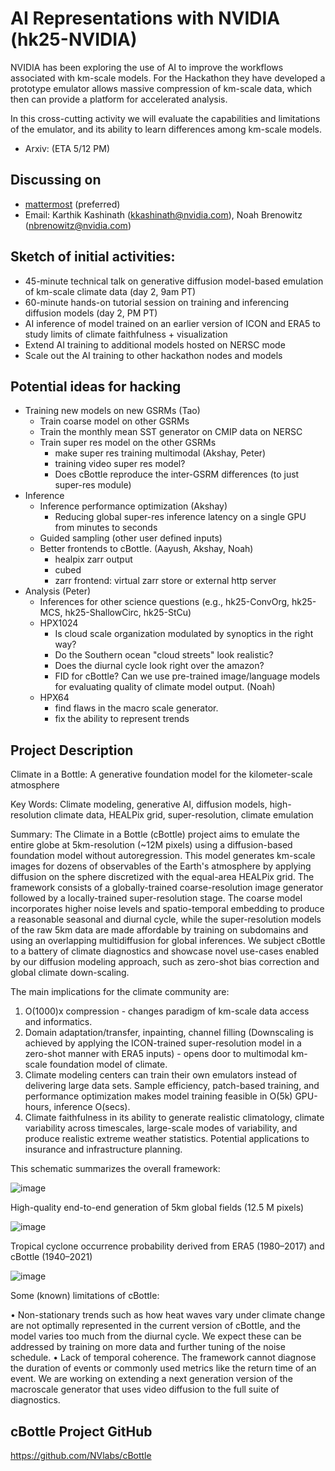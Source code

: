 # AI Representations with NVIDIA (hk25-NVIDIA)

NVIDIA has been exploring the use of AI to improve the workflows associated with km-scale models.  For the Hackathon they have developed a prototype emulator allows massive compression of km-scale data, which then can provide a platform for accelerated analysis.

In this cross-cutting activity we will evaluate the capabilities and limitations of the emulator, and its ability to learn differences among km-scale models. 


- Arxiv:  (ETA 5/12 PM)

## Discussing on 

- [mattermost](https://mattermost.mpimet.mpg.de/wcrp-lighthouse/channels/hk25-nvidia) (preferred)
- Email: Karthik Kashinath (kkashinath@nvidia.com), Noah Brenowitz (nbrenowitz@nvidia.com)

## Sketch of initial activities:

* 45-minute technical talk on generative diffusion model-based emulation of km-scale climate data (day 2, 9am PT)
* 60-minute hands-on tutorial session on training and inferencing diffusion models (day 2, PM PT)
* AI inference of model trained on an earlier version of ICON and ERA5 to study limits of climate faithfulness + visualization
* Extend AI training to additional models hosted on NERSC mode
* Scale out the AI training to other hackathon nodes and models

## Potential ideas for hacking

- Training new models on new GSRMs (Tao)
    - Train coarse model on other GSRMs
    - Train the monthly mean SST generator on CMIP data on NERSC
    - Train super res model on the other GSRMs
        - make super res training multimodal (Akshay, Peter)
        - training video super res model?
        - Does cBottle reproduce the inter-GSRM differences (to just super-res module)
- Inference 
    - Inference performance optimization (Akshay)
        - Reducing global super-res inference latency on a single GPU from minutes to seconds
    - Guided sampling (other user defined inputs)
    - Better frontends to cBottle. (Aayush, Akshay, Noah)
        - healpix zarr output
        - cubed
        - zarr frontend: virtual zarr store or external http server
- Analysis (Peter)
    - Inferences for other science questions (e.g., hk25-ConvOrg, hk25-MCS, hk25-ShallowCirc, hk25-StCu)
    - HPX1024
        - Is cloud scale organization modulated by synoptics in the right way?
        - Do the Southern ocean "cloud streets" look realistic?
        - Does the diurnal cycle look right over the amazon?
        - FID for cBottle? Can we use pre-trained image/language models for evaluating quality of climate model output. (Noah)
    - HPX64
        - find flaws in the macro scale generator.
        - fix the ability to represent trends


## Project Description

Climate in a Bottle: A generative foundation model for the kilometer-scale atmosphere

Key Words: Climate modeling, generative AI, diffusion models, high-resolution climate data, HEALPix grid, super-resolution, climate emulation

Summary: The Climate in a Bottle (cBottle) project aims to emulate the entire globe at 5km-resolution (~12M pixels) using a diffusion-based foundation model without autoregression. This model generates km-scale images for dozens of observables of the Earth's atmosphere by applying diffusion on the sphere discretized with the equal-area HEALPix grid. The framework consists of a globally-trained coarse-resolution image generator followed by a locally-trained super-resolution stage. The coarse model incorporates higher noise levels and spatio-temporal embedding to produce a reasonable seasonal and diurnal cycle, while the super-resolution models of the raw 5km data are made affordable by training on subdomains and using an overlapping multidiffusion for global inferences. We subject cBottle to a battery of climate diagnostics and showcase novel use-cases enabled by our diffusion modeling approach, such as zero-shot bias correction and global climate down-scaling.

The main implications for the climate community are:
1.	O(1000)x compression - changes paradigm of km-scale data access and informatics. 
2.	Domain adaptation/transfer, inpainting, channel filling (Downscaling is achieved by applying the ICON-trained super-resolution model in a zero-shot manner with ERA5 inputs) - opens door to multimodal km-scale foundation model of climate. 
3.	Climate modeling centers can train their own emulators instead of delivering large data sets. Sample efficiency, patch-based training, and performance optimization makes model training feasible in O(5k) GPU-hours, inference O(secs).
4.	Climate faithfulness in its ability to generate realistic climatology, climate variability across timescales, large-scale modes of variability, and produce realistic extreme weather statistics. Potential applications to insurance and infrastructure planning.

This schematic summarizes the overall framework:

![image](https://github.com/user-attachments/assets/9006f23b-8092-4927-b6b0-e93a9f495539)

High-quality end-to-end generation of 5km global fields (12.5 M pixels)

![image](https://github.com/user-attachments/assets/6755c4ad-0c1c-4499-a845-60507e2cca8b)

Tropical cyclone occurrence probability derived from ERA5 (1980–2017) and cBottle (1940–2021)

![image](https://github.com/user-attachments/assets/86b5fb4f-5991-453c-aa38-82638b27289f)


Some (known) limitations of cBottle:

•	Non-stationary trends such as how heat waves vary under climate change are not optimally represented in the current version of cBottle, and the model varies too much from the diurnal cycle. We expect these can be addressed by training on more data and further tuning of the noise schedule.
•	Lack of temporal coherence. The framework cannot diagnose the duration of events or commonly used metrics like the return time of an event. We are working on extending a next generation version of the macroscale generator that uses video diffusion to the full suite of diagnostics.

## cBottle Project GitHub
https://github.com/NVlabs/cBottle
